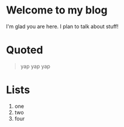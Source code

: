 # Welcome to my blog

I'm glad you are here. I plan to talk about stuff!

# Quoted

> yap yap yap

# Lists

1. one
2. two 
3. four
